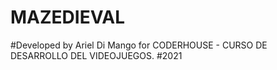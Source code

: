 # MAZEDIEVAL

#Developed by Ariel Di Mango for CODERHOUSE - CURSO DE DESARROLLO DEL VIDEOJUEGOS.
#2021
